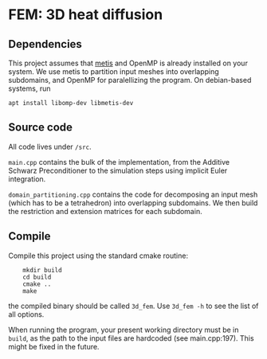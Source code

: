 # FEM: 3D heat diffusion 

## Dependencies
This project assumes that [metis](http://glaros.dtc.umn.edu/gkhome/metis/metis/overview) and OpenMP
is already installed on your system. We use metis to partition input meshes into overlapping
subdomains, and OpenMP for paralellizing the program. On debian-based systems, run
```
apt install libomp-dev libmetis-dev
```
## Source code
All code lives under `/src`. 

`main.cpp` contains the bulk of the implementation,
from the Additive Schwarz Preconditioner to the simulation steps using implicit
Euler integration.

`domain_partitioning.cpp` contains the code for decomposing an input mesh (which
has to be a tetrahedron) into overlapping subdomains. We then build the restriction
and extension matrices for each subdomain.

## Compile

Compile this project using the standard cmake routine:
```
    mkdir build
    cd build
    cmake ..
    make
 ```
 the compiled binary should be called `3d_fem`. Use `3d_fem -h` to see the list of all options. 
 
 When running the program, your present working directory must be in `build`, as the path to the input files are hardcoded
 (see main.cpp:197). This might be fixed in the future.